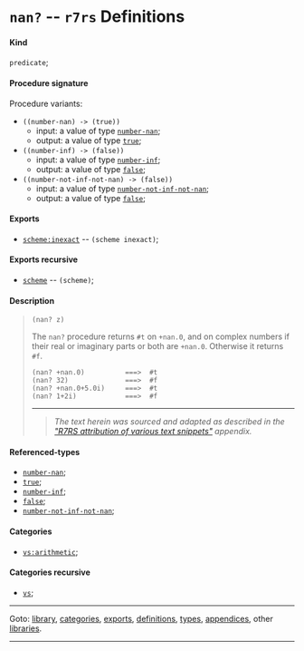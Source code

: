 

<a id='definition__r7rs__nan_3f'></a>

# `nan?` -- `r7rs` Definitions


<a id='definition__r7rs__nan_3f__kind'></a>

#### Kind

`predicate`;


<a id='definition__r7rs__nan_3f__procedure-signature'></a>

#### Procedure signature

Procedure variants:
 * `((number-nan) -> (true))`
   * input: a value of type [`number-nan`](../../r7rs/types/number-nan.md#type__r7rs__number-nan);
   * output: a value of type [`true`](../../r7rs/types/true.md#type__r7rs__true);
 * `((number-inf) -> (false))`
   * input: a value of type [`number-inf`](../../r7rs/types/number-inf.md#type__r7rs__number-inf);
   * output: a value of type [`false`](../../r7rs/types/false.md#type__r7rs__false);
 * `((number-not-inf-not-nan) -> (false))`
   * input: a value of type [`number-not-inf-not-nan`](../../r7rs/types/number-not-inf-not-nan.md#type__r7rs__number-not-inf-not-nan);
   * output: a value of type [`false`](../../r7rs/types/false.md#type__r7rs__false);


<a id='definition__r7rs__nan_3f__exports'></a>

#### Exports

 * [`scheme:inexact`](../../r7rs/exports/scheme_3a_inexact.md#export__r7rs__scheme_3a_inexact) -- `(scheme inexact)`;


<a id='definition__r7rs__nan_3f__exports-recursive'></a>

#### Exports recursive

 * [`scheme`](../../r7rs/exports/scheme.md#export__r7rs__scheme) -- `(scheme)`;


<a id='definition__r7rs__nan_3f__description'></a>

#### Description

> ````
> (nan? z)
> ````
> 
> 
> The `nan?` procedure returns `#t` on `+nan.0`, and on complex
> numbers if their real or imaginary parts or both are `+nan.0`.
> Otherwise it returns `#f`.
> 
> ````
> (nan? +nan.0)          ===>  #t
> (nan? 32)              ===>  #f
> (nan? +nan.0+5.0i)     ===>  #t
> (nan? 1+2i)            ===>  #f
> ````
> 
> 
> ----
> > *The text herein was sourced and adapted as described in the ["R7RS attribution of various text snippets"](../../r7rs/appendices/attribution.md#appendix__r7rs__attribution) appendix.*


<a id='definition__r7rs__nan_3f__referenced-types'></a>

#### Referenced-types

 * [`number-nan`](../../r7rs/types/number-nan.md#type__r7rs__number-nan);
 * [`true`](../../r7rs/types/true.md#type__r7rs__true);
 * [`number-inf`](../../r7rs/types/number-inf.md#type__r7rs__number-inf);
 * [`false`](../../r7rs/types/false.md#type__r7rs__false);
 * [`number-not-inf-not-nan`](../../r7rs/types/number-not-inf-not-nan.md#type__r7rs__number-not-inf-not-nan);


<a id='definition__r7rs__nan_3f__categories'></a>

#### Categories

 * [`vs:arithmetic`](../../r7rs/categories/vs_3a_arithmetic.md#category__r7rs__vs_3a_arithmetic);


<a id='definition__r7rs__nan_3f__categories-recursive'></a>

#### Categories recursive

 * [`vs`](../../r7rs/categories/vs.md#category__r7rs__vs);

----

Goto: [library](../../r7rs/_index.md#library__r7rs), [categories](../../r7rs/categories/_index.md#toc__r7rs__categories), [exports](../../r7rs/exports/_index.md#toc__r7rs__exports), [definitions](../../r7rs/definitions/_index.md#toc__r7rs__definitions), [types](../../r7rs/types/_index.md#toc__r7rs__types), [appendices](../../r7rs/appendices/_index.md#toc__r7rs__appendices), other [libraries](../../_libraries.md#toc__libraries).

----


